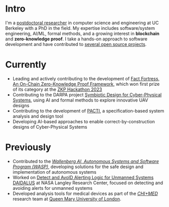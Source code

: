 # Intro

I'm a [postdoctoral researcher](https://www.icyphy.org/people.html) in computer science and engineering at UC Berkeley with a PhD in the field. 
My expertise includes software/system engineering, AI/ML, formal methods, and a growing interest in **blockchain** and **zero-knowledge proof**. 
I take a hands-on approach to software development and have contributed to [several open source projects](https://pierg.github.io/projects).

# Currently

- Leading and actively contributing to the development of [Fact Fortress, An On-Chain Zero-Knowledge Proof Framework](https://pierg.github.io/fact-fortress-web/), which won first prize of its category at the [ZKP Hackathon 2023](https://zk-hacking.org)
- Contributing to the DARPA project [Symbiotic Design for Cyber-Physical Systems](https://www.darpa.mil/program/symbiotic-design-for-cyber-physical-systems), using AI and formal methods to explore innovative UAV designs
- Contributing to the development of [PACTI](https://www.pacti.org), a specification-based system analysis and design tool
- Developing AI-based approaches to enable correct-by-construction designs of Cyber-Physical Systems

# Previously

- Contributed to the [_Wallenberg AI, Autonomous Systems and Software Program (WASP)_](https://wasp-sweden.org), developing solutions for the safe design and implementation of autonomous systems
- Worked on [Detect and AvoID Alerting Logic for Unmanned Systems DAIDALUS](https://github.com/nasa/daidalus) at NASA Langley Research Center, focused on detecting and avoiding alerts for unmanned systems
- Developed analysis tools for medical devices as part of the [_CHI+MED_](https://www.chi-med.ac.uk/research/) research team at [Queen Mary University of London](https://www.qmul.ac.uk).

